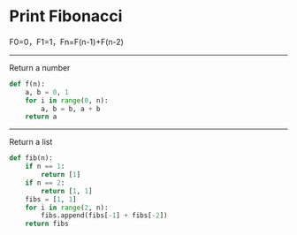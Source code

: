 # Print Fibonacci

F0=0，F1=1，Fn=F(n-1)+F(n-2)

---
Return a number
```py
def f(n):
    a, b = 0, 1
    for i in range(0, n):
        a, b = b, a + b
    return a
```

---
Return a list

```py
def fib(n):
    if n == 1:
        return [1]
    if n == 2:
        return [1, 1]
    fibs = [1, 1]
    for i in range(2, n):
        fibs.append(fibs[-1] + fibs[-2])
    return fibs
```